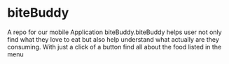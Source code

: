 # biteBuddy
A repo for our mobile Application biteBuddy.biteBuddy helps user not only find what they love to eat but also help understand what actually are they consuming. With just a click of a button find all about the food listed in the menu

